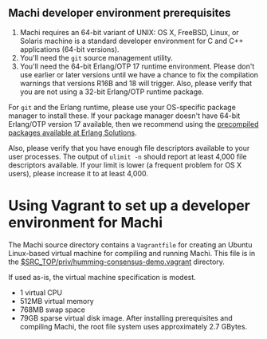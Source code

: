 ## Machi developer environment prerequisites

1. Machi requires an 64-bit variant of UNIX: OS X, FreeBSD, Linux, or
   Solaris machine is a standard developer environment for C and C++
   applications (64-bit versions).
2. You'll need the `git` source management utility.
3. You'll need the 64-bit Erlang/OTP 17 runtime environment.  Please
   don't use earlier or later versions until we have a chance to fix
   the compilation warnings that versions R16B and 18 will trigger.
   Also, please verify that you are not using a 32-bit Erlang/OTP
   runtime package.

For `git` and the Erlang runtime, please use your OS-specific
package manager to install these.  If your package manager doesn't
have 64-bit Erlang/OTP version 17 available, then we recommend using the
[precompiled packages available at Erlang Solutions](https://www.erlang-solutions.com/resources/download.html).

Also, please verify that you have enough file descriptors available to
your user processes.  The output of `ulimit -n` should report at least
4,000 file descriptors available.  If your limit is lower (a frequent
problem for OS X users), please increase it to at least 4,000.

# Using Vagrant to set up a developer environment for Machi

The Machi source directory contains a `Vagrantfile` for creating an
Ubuntu Linux-based virtual machine for compiling and running Machi.
This file is in the
[$SRC_TOP/priv/humming-consensus-demo.vagrant](../priv/humming-consensus-demo.vagrant)
directory.

If used as-is, the virtual machine specification is modest.

* 1 virtual CPU
* 512MB virtual memory
* 768MB swap space
* 79GB sparse virtual disk image.  After installing prerequisites and
  compiling Machi, the root file system uses approximately 2.7 GBytes.

